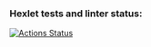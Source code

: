 ### Hexlet tests and linter status:
[![Actions Status](https://github.com/inasekin/qa-engineer-project-85/actions/workflows/hexlet-check.yml/badge.svg)](https://github.com/inasekin/qa-engineer-project-85/actions)